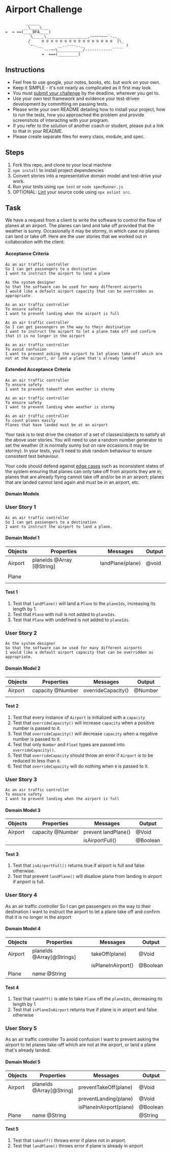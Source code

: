 # Airport Challenge

``````
         ______
        __\____\___
=  = ==(____DFA____)
           \_____\__________________,-~~~~~~~`-.._
          /     o o o o o o o o o o o o o o o o  |\_
          `~-.__       __..----..__                  )
                `---~~\___________/------------`````
                =  ===(_________)

``````

## Instructions

- Feel free to use google, your notes, books, etc. but work on your own.
- Keep it SIMPLE - it's not nearly as complicated as it first may look.
- You must [submit your challenge](https://airtable.com/shrUGm2T8TYCFAmjN) by the deadline, wherever you get to.
- Use your own test framework and evidence your test-driven development by committing on passing tests.
- Please write your own README detailing how to install your project, how to run the tests, how you approached the problem and provide screenshots of interacting with your program.
- If you refer to the solution of another coach or student, please put a link to that in your README.
- Please create separate files for every class, module, and spec.

## Steps

1. Fork this repo, and clone to your local machine
2. `npm install` to install project dependencies
3. Convert stories into a representative domain model and test-drive your work.
4. Run your tests using `npm test` or `node specRunner.js`
5. OPTIONAL: [Lint](https://eslint.org/docs/user-guide/getting-started) your source code using `npx eslint src`.

## Task

We have a request from a client to write the software to control the flow of planes at an airport. The planes can land and take off provided that the weather is sunny. Occasionally it may be stormy, in which case no planes can land or take off. Here are the user stories that we worked out in collaboration with the client:

#### Acceptance Criteria

```
As an air traffic controller
So I can get passengers to a destination
I want to instruct the airport to land a plane

As the system designer
So that the software can be used for many different airports
I would like a default airport capacity that can be overridden as appropriate

As an air traffic controller
To ensure safety
I want to prevent landing when the airport is full

As an air traffic controller
So I can get passengers on the way to their destination
I want to instruct the airport to let a plane take off and confirm that it is no longer in the airport

As an air traffic controller
To avoid confusion
I want to prevent asking the airport to let planes take-off which are not at the airport, or land a plane that's already landed
```

#### Extended Acceptance Criteria

```
As an air traffic controller
To ensure safety
I want to prevent takeoff when weather is stormy

As an air traffic controller
To ensure safety
I want to prevent landing when weather is stormy

As an air traffic controller
To count planes easily
Planes that have landed must be at an airport
```

Your task is to test drive the creation of a set of classes/objects to satisfy all the above user stories. You will need to use a random number generator to set the weather (it is normally sunny but on rare occasions it may be stormy). In your tests, you'll need to stub random behaviour to ensure consistent test behaviour.

Your code should defend against [edge cases](http://programmers.stackexchange.com/questions/125587/what-are-the-difference-between-an-edge-case-a-corner-case-a-base-case-and-a-b) such as inconsistent states of the system ensuring that planes can only take off from airports they are in; planes that are already flying cannot take off and/or be in an airport; planes that are landed cannot land again and must be in an airport, etc.

#### Domain Models

### User Story 1

```
As an air traffic controller
So I can get passengers to a destination
I want to instruct the airport to land a plane.
```

#### Domain Model 1

| Objects | Properties                | Messages         | Output |
| ------- | ------------------------- | ---------------- | ------ |
| Airport | planeIds @Array [@String] | landPlane(plane) | @void  |
|         |                           |                  |        |
| Plane   |                           |                  |        |
|         |                           |                  |        |

#### Test 1

1. Test that `landPlane()` will land a `Plane` to the `planeIds`, increasing its length by 1.
2. Test that `Plane` with null is not added to `planeIds`.
3. Test that `Plane` with undefined is not added to `planeIds`.

### User Story 2

```
As the system designer
So that the software can be used for many different airports
I would like a default airport capacity that can be overridden as appropriate.
```

#### Domain Model 2

| Objects | Properties       | Messages           | Output  |
| ------- | ---------------- | ------------------ | ------- |
| Airport | capacity @Number | overrideCapacity() | @Number |
|         |                  |                    |         |

#### Test 2

1. Test that every instance of `Airport` is initialized with a `capacity`
2. Test that `overrideCapacity()` will increase `capacity` when a positive number is passed to it.
3. Test that `overrideCapacity()` will decrease `capacity` when a negative number is passed to it.
4. Test that only `Number` and `Float` types are passed into `overrideCapacity()`.
5. Test that `overrideCapacity` should throw an error if `Airport` is to be reduced to less than `0`.
6. Test that `overrideCapacity` will do nothing when `0` is passed to it.

### User Story 3

```
As an air traffic controller
To ensure safety
I want to prevent landing when the airport is full
```

#### Domain Model 3

| Objects | Properties       | Messages            | Output   |
| ------- | ---------------- | ------------------- | -------- |
| Airport | capacity @Number | prevent landPlane() | @Void    |
|         |                  | isAirportFull()     | @Boolean |

#### Test 3

1. Test that `isAirportFull()` returns true if airport is full and false otherwise.
2. Test that prevent `landPlane()` will disallow plane from landing in airport if airport is full.

### User Story 4

As an air traffic controller
So I can get passengers on the way to their destination
I want to instruct the airport to let a plane take off and confirm that it is no longer in the airport

#### Domain Model 4

| Objects | Properties                | Messages           | Output   |
| ------- | ------------------------- | ------------------ | -------- |
| Airport | planeIds @Array[@Strings] | takeOff(plane)     | @Void    |
|         |                           | isPlaneInAirport() | @Boolean |
| Plane   | name @String              |                    |          |

#### Test 4

1. Test that `takeOff()` is able to take `Plane` off the `planeIds`, decreasing its length by 1
2. Test that `isPlaneInAirport` returns true if plane is in airport and false otherwise

### User Story 5

As an air traffic controller
To avoid confusion
I want to prevent asking the airport to let planes take-off which are not at the airport, or land a plane that's already landed.

#### Domain Model 5

| Objects | Properties               | Messages                | Output   |
| ------- | ------------------------ | ----------------------- | -------- |
| Airport | planeIds @Array[@String] | preventTakeOff(plane)   | @Void    |
|         |                          | preventLanding(plane)   | @Void    |
|         |                          | isPlaneInAirport(plane) | @Boolean |
| Plane   | name @String             |                         | @String  |

#### Test 5

1. Test that `takeoff()` throws error if plane not in airport.
2. Test that `landPlane()` throws error if plane is already in airport
